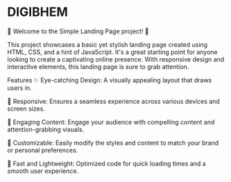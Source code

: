 # DIGIBHEM
🚀 Welcome to the Simple Landing Page project! 🌟

This project showcases a basic yet stylish landing page created using HTML, CSS, and a hint of JavaScript. It's a great starting point for anyone looking to create a captivating online presence. With responsive design and interactive elements, this landing page is sure to grab attention.

Features
✨ Eye-catching Design: A visually appealing layout that draws users in.

📱 Responsive: Ensures a seamless experience across various devices and screen sizes.

💬 Engaging Content: Engage your audience with compelling content and attention-grabbing visuals.

🎨 Customizable: Easily modify the styles and content to match your brand or personal preferences.

🚀 Fast and Lightweight: Optimized code for quick loading times and a smooth user experience.
